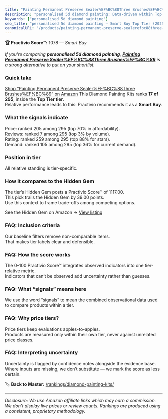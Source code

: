 ```yaml
---
title: "Painting Permanent Preserve Sealer%EF%BC%88Three Brushes%EF%BC%89"
description: "personalised 5d diamond painting: Data-driven within Top Tier ranking using the Practivio Score™. Positioned by quality, value, demand, findability, momentum."
keywords: ["personalised 5d diamond painting"]
seo_title: "personalised 5d diamond painting — Smart Buy Top Tier (2025)"
canonicalURL: "/products/painting-permanent-preserve-sealerefbc88three-brushesefbc89-B09V12KVN4/"
---
```


**🏆 Practivio Score™:** 1078 — _Smart Buy_


*If you're comparing **personalised 5d diamond painting**, **[Painting Permanent Preserve Sealer%EF%BC%88Three Brushes%EF%BC%89](https://www.amazon.com/dp/B09V12KVN4?tag=practivio-20)** is a strong alternative to put on your shortlist.*
### Quick take
[Shop “Painting Permanent Preserve Sealer%EF%BC%88Three Brushes%EF%BC%89” on Amazon](https://www.amazon.com/dp/B09V12KVN4?tag=practivio-20)
This Diamond Painting Kits ranks **17 of 295**, inside the **Top Tier tier**.  
Relative performance leads to this: Practivio recommends it as a **Smart Buy**.

### What the signals indicate
Price: ranked 205 among 295 (top 70% in affordability).  
Reviews: ranked 7 among 295 (top 3% by volume).  
Rating: ranked 259 among 295 (top 88% for stars).  
Demand: ranked 105 among 295 (top 36% for current demand).

### Position in tier
All relative standing is tier-specific.

### How it compares to the Hidden Gem
The tier’s Hidden Gem posts a Practivio Score™ of 1117.00.  
This pick trails the Hidden Gem by 39.00 points.  
Use this context to frame trade-offs among competing options.  

See the Hidden Gem on Amazon → [View listing](https://www.amazon.com/dp/B088K3FQ7W?tag=practivio-20)

### FAQ: Inclusion criteria
Our baseline filters remove non-comparable items.  
That makes tier labels clear and defensible.

### FAQ: How the score works
The 0–100 Practivio Score™ integrates observed indicators into one tier-relative metric.  
Indicators that can’t be observed add uncertainty rather than guesses.

### FAQ: What “signals” means here
We use the word “signals” to mean the combined observational data used to compare products within a tier.

### FAQ: Why price tiers?
Price tiers keep evaluations apples-to-apples.  
Products are measured only within their own tier, never against unrelated price classes.

### FAQ: Interpreting uncertainty
Uncertainty is flagged by confidence notes alongside the evidence base.  
Where inputs are missing, we don’t substitute — we mark the score as less certain.


🏷️ **Back to Master:** [/rankings/diamond-painting-kits/](/rankings/diamond-painting-kits/)

---
_Disclosure: We use Amazon affiliate links which may earn a commission. We don’t display live prices or review counts. Rankings are produced using a consistent, proprietary methodology._
